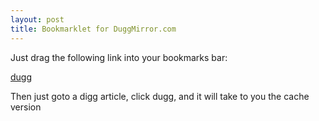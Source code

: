 ```yaml
--- 
layout: post
title: Bookmarklet for DuggMirror.com
---
```

Just drag the following link into your bookmarks bar:

<a href="javascript:var url = self.location.toString(); url = url.replace( 'http://', '' ); url = url.substring( url.indexOf( '/' ) ); var finalUrl = 'http://www.duggmirror.com' + url; self.location=finalUrl;">dugg</a>

Then just goto a digg article, click dugg, and it will take to you the cache version
